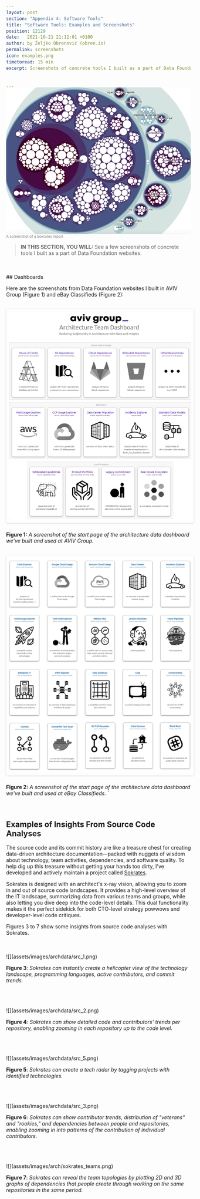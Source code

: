 ```yaml
---
layout: post
section: "Appendix 4: Software Tools"
title: "Software Tools: Examples and Screenshots"
position: 12129
date:   2021-10-21 21:12:01 +0100
author: by Željko Obrenović (obren.io)
permalink: screenshots
icon: examples.png
timetoread: 15 min
excerpt: Screenshots of concrete tools I built as a part of Data Foundation websites.


---
```

<img style="margin-top: -20px; width: 100%; height: 400px; object-fit: cover"
src="assets/images/sokrates_screenshot.png">
<div style="font-size: 70%; margin-top: -16px; color: grey; margin-bottom: 12px">
A screenshot of a Sokrates report 
</div>

> **IN THIS SECTION, YOU WILL:** See a few screenshots of concrete tools I built as a part of Data Foundation websites.

<style>
    .book {
        min-width: 100px;
        width: 100px;
    }
    .icon {
        min-width: 30px;
        width: 30px;
    }

    .icon-container {
    
    }

    @media only screen and (max-width: 768px) {
        [class="icon-container"] {
            display: none;
        }
    }
</style>

<br>
<br>
## Dashboards

Here are the screenshots from Data Foundation websites I built in AVIV Group (Figure 1) and eBay Classifieds (Figure 2):

<br>
<img src="assets/images/apps.png" style="padding: 4px; padding-top: 8px; padding-bottom: 8px; box-shadow: rgba(0, 0, 0, 0.16) 0px 1px 4px; margin-bottom: 6px">
<br>
 
**Figure 1:** *A screenshot of the start page of the architecture data dashboard we've built and used at AVIV Group.*


<br>
<img src="assets/images/apps-ebay.png" style="padding: 4px; padding-top: 8px; padding-bottom: 8px; box-shadow: rgba(0, 0, 0, 0.16) 0px 1px 4px; margin-bottom: 6px">
<br>
 
**Figure 2:** *A screenshot of the start page of the architecture data dashboard we've built and used at eBay Classifieds.*
`
<br>
<br>
<br>
## Examples of Insights From Source Code Analyses

The source code and its commit history are like a treasure chest for creating data-driven architecture documentation—packed with nuggets of wisdom about technology, team activities, dependencies, and software quality. To help dig up this treasure without getting your hands too dirty, I've developed and actively maintain a project called [Sokrates](https://sokrates.dev).

Sokrates is designed with an architect's x-ray vision, allowing you to zoom in and out of source code landscapes. It provides a high-level overview of the IT landscape, summarizing data from various teams and groups, while also letting you dive deep into the code-level details. This dual functionality makes it the perfect sidekick for both CTO-level strategy powwows and developer-level code critiques.

Figures 3 to 7 show some insights from source code analyses with Sokrates. 

<br>
<br>
![](assets/images/archdata/src_1.png)

**Figure 3**: *Sokrates can instantly create a helicopter view of the technology landscape, programming languages, active contributors, and commit trends.*
<br>
<br>

<br>
<br>
![](assets/images/archdata/src_2.png)

**Figure 4**: *Sokrates can show detailed code and contributors' trends per repository, enabling zooming in each repository up to the code level.*
<br>
<br>
<br>
 
<br>
![](assets/images/archdata/src_5.png)

**Figure 5**: *Sokrates can create a tech radar by tagging projects with identified technologies.*
<br>
<br>
<br>

<br>
![](assets/images/archdata/src_3.png)

**Figure 6**: *Sokrates can show contributor trends, distribution of "veterans" and "rookies," and dependencies between people and repositories, enabling zooming in into patterns of the contribution of individual contributors.*
<br>
<br>
<br>
 
<br>
![](assets/images/arch/sokrates_teams.png)

**Figure 7**: *Sokrates can reveal the team topologies by plotting 2D and 3D graphs of dependencies that people create through working on the same repositories in the same period.*
<br>
<br>